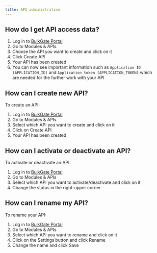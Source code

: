 ```yaml
---
title: API administration
---
```


## How do I get API access data?
1.	Log in to [BulkGate Portal](https://portal.bulkgate.com/)
2.	Go to Modules & APIs
3.	Choose the API you want to create and click on it
4.	Click Create API
5.	Your API has been created
6.	You can now see important information such as `Application ID (APPLICATION_ID)` and `Application token (APPLICATION_TOKEN)` which are needed for the further work with your API

## How can I create new API?
To create an API:
1.	Log in to [BulkGate Portal](https://portal.bulkgate.com)
2.  Go to Modules & APIs
3.	Select which API you want to create and click on it
4.	Click on Create API
5.	Your API has been created

## How can I activate or deactivate an API?
To activate or deactivate an API:
1.	Log in to [BulkGate Portal](https://portal.bulkgate.com)
2.	Go to Modules & APIs
3.	Select which API you want to activate/deactivate and click on it
4.	Change the status in the right-upper corner

## How can I rename my API?
To rename your API:
1.	Log in to [BulkGate Portal](https://portal.bulkgate.com)
2.	Go to Modules & APIs
3.	Select which API you want to rename and click on it
4.	Click on the Settings button and click Rename
5.	Change the name and click Save
